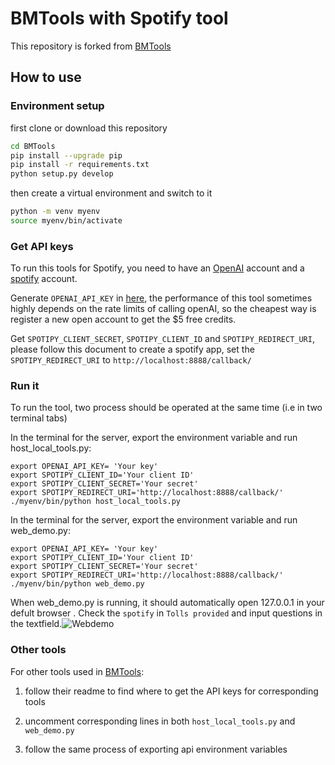 # BMTools with Spotify tool

This repository is forked from [BMTools](https://github.com/OpenBMB/BMTools)

## How to use

### Environment setup

first clone or download this repository

```bash
cd BMTools
pip install --upgrade pip
pip install -r requirements.txt
python setup.py develop
```

then create a virtual environment and switch to it

```bash
python -m venv myenv
source myenv/bin/activate
```

### Get API keys

To run this tools for Spotify, you need to have an [OpenAI](openai.com) account and a [spotify](spotify.com) account. 

Generate `OPENAI_API_KEY` in [here](https://platform.openai.com/api-keys), the performance of this tool sometimes highly depends on the rate limits of calling openAI, so the cheapest way is register a new open account to get the $5 free credits.

Get `SPOTIPY_CLIENT_SECRET`, `SPOTIPY_CLIENT_ID`  and `SPOTIPY_REDIRECT_URI`, please follow this document to create a spotify app, set the `SPOTIPY_REDIRECT_URI` to `http://localhost:8888/callback/`

### Run it

To run the tool, two process should be operated at the same time (i.e in two terminal tabs)

In the terminal for the server, export the environment variable and run host_local_tools.py:

```
export OPENAI_API_KEY= 'Your key'
export SPOTIPY_CLIENT_ID='Your client ID'
export SPOTIPY_CLIENT_SECRET='Your secret'
export SPOTIPY_REDIRECT_URI='http://localhost:8888/callback/'
./myenv/bin/python host_local_tools.py
```

In the terminal for the server, export the environment variable and run web_demo.py:

```
export OPENAI_API_KEY= 'Your key'
export SPOTIPY_CLIENT_ID='Your client ID'
export SPOTIPY_CLIENT_SECRET='Your secret'
export SPOTIPY_REDIRECT_URI='http://localhost:8888/callback/'
./myenv/bin/python web_demo.py
```

When web_demo.py is running, it should automatically open 127.0.0.1 in your defult browser . Check the `spotify` in `Tolls provided` and input questions in the textfield.![Webdemo](/Users/chenxi/Downloads/BioAI/Webdemo.png)

### Other tools

For other tools used in  [BMTools](https://github.com/OpenBMB/BMTools):

1. follow their readme to find where to get the API keys for corresponding tools

2. uncomment corresponding lines in both `host_local_tools.py` and `web_demo.py`

3. follow the same process of exporting api environment variables

    
